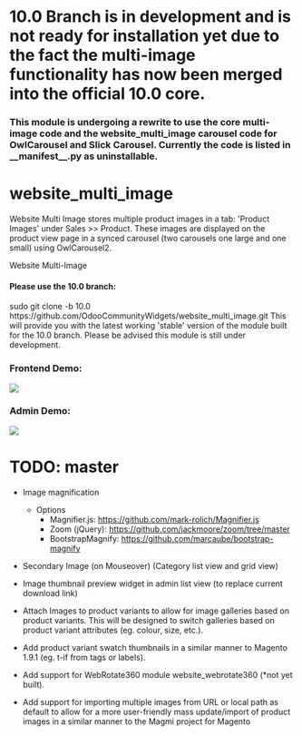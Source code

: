 <h1>10.0 Branch is in development and is not ready for installation yet due to the fact the multi-image functionality has now been merged into the official 10.0 core.</h1>

<h3>This module is undergoing a rewrite to use the core multi-image code and the website_multi_image carousel code for OwlCarousel and Slick Carousel. Currently the code is listed in __manifest__.py as uninstallable.</h3>

website_multi_image
===================
Website Multi Image stores multiple product images in a tab: 'Product Images' under Sales >> Product. These images are displayed on the product view page in a synced carousel (two carousels one large and one small) using OwlCarousel2.

Website Multi-Image

<H4>Please use the 10.0 branch:</H4> 
    sudo git clone -b 10.0 https://github.com/OdooCommunityWidgets/website_multi_image.git
This will provide you with the latest working 'stable' version of the module built for the 10.0 branch. Please be advised this module is still under development.

<H3>Frontend Demo:</H3>
<img src="https://cloud.githubusercontent.com/assets/2337666/5392143/3d4af6e8-815e-11e4-9512-3612bfdaa86a.png"/>

<H3>Admin Demo:</H3>
<img src="https://cloud.githubusercontent.com/assets/2337666/5392142/3d2107d4-815e-11e4-87f8-603f3c5ceeb8.png"/>

TODO: master
===================
* Image magnification
  * Options
    * Magnifier.js: https://github.com/mark-rolich/Magnifier.js
    * Zoom (jQuery): https://github.com/jackmoore/zoom/tree/master
    * BootstrapMagnify: https://github.com/marcaube/bootstrap-magnify

* Secondary Image (on Mouseover) (Category list view and grid view)
* Image thumbnail preview widget in admin list view (to replace current download link)
* Attach Images to product variants to allow for image galleries based on product variants. This will be designed to switch galleries based on product variant attributes (eg. colour, size, etc.).
* Add product variant swatch thumbnails in a similar manner to Magento 1.9.1 (eg. t-if from tags or labels).
* Add support for WebRotate360 module website_webrotate360 (*not yet built).
* Add support for importing multiple images from URL or local path as default to allow for a more user-friendly mass update/import of product images in a similar manner to the Magmi project for Magento
